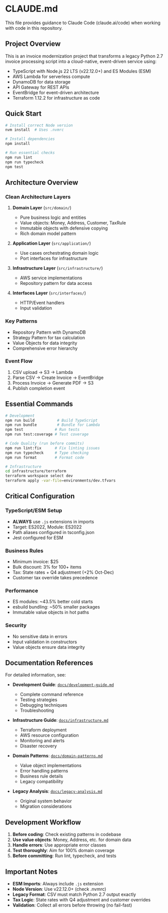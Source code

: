# CLAUDE.md

This file provides guidance to Claude Code (claude.ai/code) when working with code in this repository.

## Project Overview

This is an invoice modernization project that transforms a legacy Python 2.7 invoice processing script into a cloud-native, event-driven service using:

- TypeScript with Node.js 22 LTS (v22.12.0+) and ES Modules (ESM)
- AWS Lambda for serverless compute
- DynamoDB for data storage
- API Gateway for REST APIs
- EventBridge for event-driven architecture
- Terraform 1.12.2 for infrastructure as code

## Quick Start

```bash
# Install correct Node version
nvm install  # Uses .nvmrc

# Install dependencies
npm install

# Run essential checks
npm run lint
npm run typecheck
npm test
```

## Architecture Overview

### Clean Architecture Layers

1. **Domain Layer** (`src/domain/`)
   - Pure business logic and entities
   - Value objects: Money, Address, Customer, TaxRule
   - Immutable objects with defensive copying
   - Rich domain model pattern

2. **Application Layer** (`src/application/`)
   - Use cases orchestrating domain logic
   - Port interfaces for infrastructure

3. **Infrastructure Layer** (`src/infrastructure/`)
   - AWS service implementations
   - Repository pattern for data access

4. **Interfaces Layer** (`src/interfaces/`)
   - HTTP/Event handlers
   - Input validation

### Key Patterns
- Repository Pattern with DynamoDB
- Strategy Pattern for tax calculation
- Value Objects for data integrity
- Comprehensive error hierarchy

### Event Flow
1. CSV upload → S3 → Lambda
2. Parse CSV → Create Invoice → EventBridge
3. Process Invoice → Generate PDF → S3
4. Publish completion event

## Essential Commands

```bash
# Development
npm run build          # Build TypeScript
npm run bundle         # Bundle for Lambda
npm test              # Run tests
npm run test:coverage # Test coverage

# Code Quality (run before commits)
npm run lint:fix      # Fix linting issues
npm run typecheck     # Type checking
npm run format        # Format code

# Infrastructure
cd infrastructure/terraform
terraform workspace select dev
terraform apply -var-file=environments/dev.tfvars
```

## Critical Configuration

### TypeScript/ESM Setup
- **ALWAYS** use `.js` extensions in imports
- Target: ES2022, Module: ES2022
- Path aliases configured in tsconfig.json
- Jest configured for ESM

### Business Rules
- Minimum invoice: $25
- Bulk discount: 3% for 100+ items
- Tax: State rates + Q4 adjustment (+2% Oct-Dec)
- Customer tax override takes precedence

### Performance
- ES modules: ~43.5% better cold starts
- esbuild bundling: ~50% smaller packages
- Immutable value objects in hot paths

### Security
- No sensitive data in errors
- Input validation in constructors
- Value objects ensure data integrity

## Documentation References

For detailed information, see:

- **Development Guide**: [`docs/development-guide.md`](docs/development-guide.md)
  - Complete command reference
  - Testing strategies
  - Debugging techniques
  - Troubleshooting

- **Infrastructure Guide**: [`docs/infrastructure.md`](docs/infrastructure.md)
  - Terraform deployment
  - AWS resource configuration
  - Monitoring and alerts
  - Disaster recovery

- **Domain Patterns**: [`docs/domain-patterns.md`](docs/domain-patterns.md)
  - Value object implementations
  - Error handling patterns
  - Business rule details
  - Legacy compatibility

- **Legacy Analysis**: [`docs/legacy-analysis.md`](docs/legacy-analysis.md)
  - Original system behavior
  - Migration considerations

## Development Workflow

1. **Before coding**: Check existing patterns in codebase
2. **Use value objects**: Money, Address, etc. for domain data
3. **Handle errors**: Use appropriate error classes
4. **Test thoroughly**: Aim for 100% domain coverage
5. **Before committing**: Run lint, typecheck, and tests

## Important Notes

- **ESM Imports**: Always include `.js` extension
- **Node Version**: Use v22.12.0+ (check .nvmrc)
- **Legacy Format**: CSV must match Python 2.7 output exactly
- **Tax Logic**: State rates with Q4 adjustment and customer overrides
- **Validation**: Collect all errors before throwing (no fail-fast)